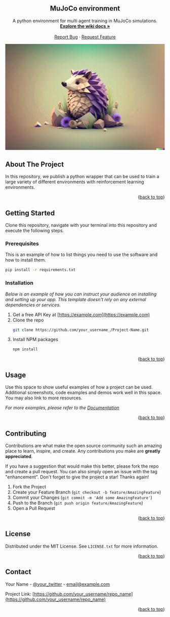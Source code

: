 <a name="readme-top"></a>

<br />
<div align="center">
  <h2 align="center">MuJoCo environment</h2>

  <p align="center">
    A python environment for multi agent training in MuJoCo simulations.
    <br />
    <a href="https://github.com/microcosmAI/s.mujoco_environment/wiki"><strong>Explore the wiki docs »</strong></a>
    <br />
    <br />
    <a href="https://github.com/microcosmAI/s.mujoco_environment/issues">Report Bug</a>
    ·
    <a href="https://github.com/microcosmAI/s.mujoco_environment/issues">Request Feature</a>
  </p>
  <a href="https://github.com/othneildrew/Best-README-Template">
    <img src="images/HedgehockOfMuJoCo.png" alt="Logo">
  </a>
</div>


## About The Project

In this repository, we publish a python wrapper that can be used to train a large variety of different environments with reinforcement learning environments.

<p align="right">(<a href="#readme-top">back to top</a>)</p>


## Getting Started

Clone this repository, navigate with your terminal into this repository and execute the following steps.

### Prerequisites

This is an example of how to list things you need to use the software and how to install them.
  ```sh
  pip install -r requirements.txt
  ```

### Installation

_Below is an example of how you can instruct your audience on installing and setting up your app. This template doesn't rely on any external dependencies or services._

1. Get a free API Key at [https://example.com](https://example.com)
2. Clone the repo
   ```sh
   git clone https://github.com/your_username_/Project-Name.git
   ```
3. Install NPM packages
   ```sh
   npm install
   ```

<p align="right">(<a href="#readme-top">back to top</a>)</p>



<!-- USAGE EXAMPLES -->
## Usage

Use this space to show useful examples of how a project can be used. Additional screenshots, code examples and demos work well in this space. You may also link to more resources.

_For more examples, please refer to the [Documentation](https://example.com)_

<p align="right">(<a href="#readme-top">back to top</a>)</p>


## Contributing

Contributions are what make the open source community such an amazing place to learn, inspire, and create. Any contributions you make are **greatly appreciated**.

If you have a suggestion that would make this better, please fork the repo and create a pull request. You can also simply open an issue with the tag "enhancement".
Don't forget to give the project a star! Thanks again!

1. Fork the Project
2. Create your Feature Branch (`git checkout -b feature/AmazingFeature`)
3. Commit your Changes (`git commit -m 'Add some AmazingFeature'`)
4. Push to the Branch (`git push origin feature/AmazingFeature`)
5. Open a Pull Request

<p align="right">(<a href="#readme-top">back to top</a>)</p>



<!-- LICENSE -->
## License

Distributed under the MIT License. See `LICENSE.txt` for more information.

<p align="right">(<a href="#readme-top">back to top</a>)</p>



<!-- CONTACT -->
## Contact

Your Name - [@your_twitter](https://twitter.com/your_username) - email@example.com

Project Link: [https://github.com/your_username/repo_name](https://github.com/your_username/repo_name)

<p align="right">(<a href="#readme-top">back to top</a>)</p>
